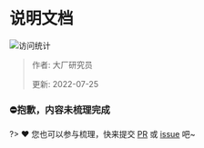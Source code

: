 # 说明文档

![访问统计](https://visitor-badge.glitch.me/badge?page_id=senlypan.cloudgaming.02-document-description&left_color=blue&right_color=red)

> 作者: 大厂研究员
>
> 更新: 2022-07-25

### ⛔抱歉，内容未梳理完成
?> ❤️ 您也可以参与梳理，快来提交 [PR](https://github.com/senlypan/cloudgaming-docs/pulls) 或 [issue](https://github.com/senlypan/cloudgaming-docs/issues) 吧~









